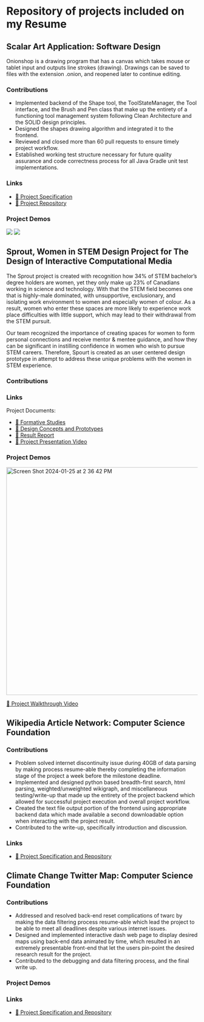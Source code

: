 # Repository of projects included on my Resume

## Scalar Art Application: Software Design
Onionshop is a drawing program that has a canvas which takes mouse or tablet input and outputs line strokes (drawing). Drawings can be saved to files with the extension .onion, and reopened later to continue editing.

### Contributions
* Implemented backend of the Shape tool, the ToolStateManager, the Tool interface, and the Brush and Pen class that make up the entirety of a functioning tool management system following Clean Architecture and the SOLID design principles.
* Designed the shapes drawing algorithm and integrated it to the frontend.
* Reviewed and closed more than 60 pull requests to ensure timely project workflow.
* Established working test structure necessary for future quality assurance and code correctness process for all Java Gradle unit test implementations.

### Links
* [🔗 Project Specification](https://github.com/CSC207-UofT/course-project-onion#the-onionshop)
* [🔗 Project Repository](https://github.com/CSC207-UofT/course-project-onion#the-onionshop)

### Project Demos
![](https://github.com/gnahzanit/resume_project_demos/assets/69278622/9e445c78-786b-48ed-8c77-7c35d9833eff)
![](https://github.com/gnahzanit/resume_project_demos/assets/69278622/5675bcde-317c-4223-adff-72c008115d54)

## Sprout, Women in STEM Design Project for The Design of Interactive Computational Media
The Sprout project is created with recognition how 34% of STEM bachelor’s degree holders are women, yet they only make up 23% of Canadians working in science and technology. With that the STEM field becomes one that is highly-male dominated, with unsupportive, exclusionary, and isolating work environment to women and especially women of colour. As a result, women who enter these spaces are more likely to experience work place difficulties with little support, which may lead to their withdrawal from the STEM pursuit.

Our team recognized the importance of creating spaces for women to form personal connections and receive mentor & mentee guidance, and how they can be significant in instilling confidence in women who wish to pursue STEM careers. Therefore, Spourt is created as an user centered design prototype in attempt to address these unique problems with the women in STEM experience.

### Contributions


### Links
Project Documents:
* [🔗 Formative Studies](https://github.com/gnahzanit/resume_project_demos/blob/main/assets/A1_.Formative.Studies.pdf)
* [🔗 Design Concepts and Prototypes](https://github.com/gnahzanit/resume_project_demos/blob/main/assets/A2_.Design.Concepts.and.Prototypes.pdf)
* [🔗 Result Report](https://github.com/gnahzanit/resume_project_demos/blob/main/assets/A3.pdf)
* [🔗 Project Presentation Video](https://drive.google.com/file/d/13YlUO5ZmDePH3C12zm-smvmGgtnQ4yYD/view?usp=sharing)

### Project Demos

<img width="600" alt="Screen Shot 2024-01-25 at 2 36 42 PM" src="https://github.com/gnahzanit/resume_project_demos/assets/69278622/024f7a5a-e6fc-4904-bc23-12db244a049f">

[🔗 Project Walkthrough Video](https://drive.google.com/file/d/1lES5K8PlQXPHcxkmDB5bpK-ZjVtiThMO/view?usp=share_link)

## Wikipedia Article Network: Computer Science Foundation 

### Contributions
* Problem solved internet discontinuity issue during 40GB of data parsing by making process resume-able thereby completing the information stage of the project a week before the milestone deadline.
* Implemented and designed python based breadth-first search, html parsing, weighted/unweighted wikigraph, and miscellaneous testing/write-up that made up the entirety of the project backend which allowed for successful project execution and overall project workflow.
* Created the text file output portion of the frontend using appropriate backend data which made available a second downloadable option when interacting with the project result.
* Contributed to the write-up, specifically introduction and discussion.

### Links
* [🔗 Project Specification and Repository](https://github.com/faizahsayyid/wikipedia-article-network#wikipedia-article-network)

## Climate Change Twitter Map: Computer Science Foundation

### Contributions
* Addressed and resolved back-end reset complications of twarc by making the data filtering process resume-able which lead the project to be able to meet all deadlines despite various internet issues.
* Designed and implemented interactive dash web page to display desired maps using back-end data animated by time, which resulted in an extremely presentable front-end that let the users pin-point the desired research result for the project.
* Contributed to the debugging and data filtering process, and the final write up.

### Project Demos


### Links
* [🔗 Project Specification and Repository](https://github.com/faizahsayyid/CSC110_Project/blob/master/project_proposal/project_proposal.pdf)
